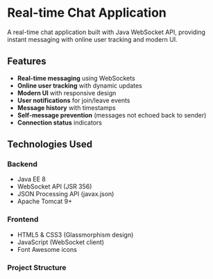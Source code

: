 # Real-time Chat Application

A real-time chat application built with Java WebSocket API, providing instant messaging with online user tracking and modern UI.

## Features

- **Real-time messaging** using WebSockets
- **Online user tracking** with dynamic updates
- **Modern UI** with responsive design
- **User notifications** for join/leave events
- **Message history** with timestamps
- **Self-message prevention** (messages not echoed back to sender)
- **Connection status** indicators

## Technologies Used

### Backend
- Java EE 8
- WebSocket API (JSR 356)
- JSON Processing API (javax.json)
- Apache Tomcat 9+

### Frontend
- HTML5 & CSS3 (Glassmorphism design)
- JavaScript (WebSocket client)
- Font Awesome icons

### Project Structure
